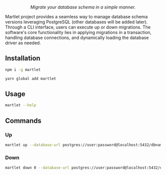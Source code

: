 <p align="center">
    <em>Migrate your database schema in a simple manner.</em>
</p>

Martlet project provides a seamless way to manage database schema versions leveraging PostgreSQL (other databases will be added later). Through a CLI interface, users can execute up or down migrations. The software's core functionality lies in applying migrations in a transaction, handling database connections, and dynamically loading the database driver as needed.


## Installation
```bash
npm i -g martlet
```

```bash
yarn global add martlet
```

## Usage
```bash
martlet --help
```

## Commands

### Up

```bash
martlet up --database-url postgres://user:password@localhost:5432/dbname
```

### Down

```bash
martlet down 0 --database-url postgres://user:password@localhost:5432/dbname
```


